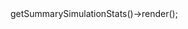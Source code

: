 
<?php
use cykonetic\SpeciesSimulator\Simulator;
use cykonetic\SpeciesSimulator\Helper\Configuration;

$config = Configuration::buildFromYamlFile('config.yml');
$simulation = new Simulator($config);
$simulation->getSummarySimulationStats()->render();
